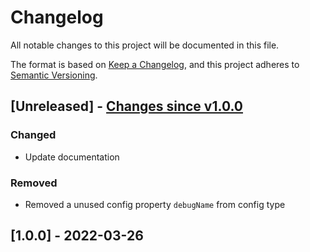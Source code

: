 # Changelog

All notable changes to this project will be documented in this file.

The format is based on [Keep a Changelog](https://keepachangelog.com/en/1.0.0/),
and this project adheres to [Semantic Versioning](https://semver.org/spec/v2.0.0.html).

## [Unreleased] - [Changes since v1.0.0](https://github.com/y-kalka/cached-async-fnc/compare/v1.0.0...main)

### Changed

- Update documentation

### Removed

- Removed a unused config property `debugName` from config type

## [1.0.0] - 2022-03-26
